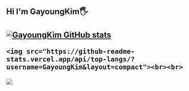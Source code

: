 

<h2> Hi I'm GayoungKim🖐<h2>


[![GayoungKim GitHub stats](https://github-readme-stats.vercel.app/api?username=GayoungKim&show_icons=true&theme=nightowl)](https://github.com/JUGGUM/github-readme-stats)

	<img src="https://github-readme-stats.vercel.app/api/top-langs/?username=GayoungKim&layout=compact"><br><br>
<img src="https://github-readme-stats.vercel.app/api?username=GayoungKim&show_icons=true">
